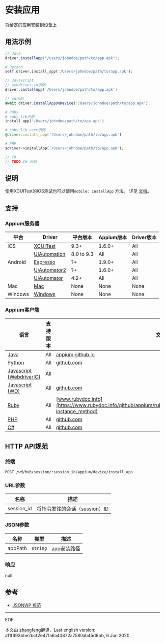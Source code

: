 # 安装应用

将给定的应用安装到设备上

## 用法示例

```java
// Java
driver.installApp("/Users/johndoe/path/to/app.apk");

```

```python
# Python
self.driver.install_app('/Users/johndoe/path/to/app.apk');

```

```javascript
// Javascript
// webdriver.io示例
driver.installApp('/Users/johndoe/path/to/app.apk')

// wd示例
await driver.installAppOnDevice('/Users/johndoe/path/to/app.apk');

```

```ruby
# Ruby
# ruby_lib示例
install_app('/Users/johndoe/path/to/app.apk')

# ruby_lib_core示例
@driver.install_app('/Users/johndoe/path/to/app.apk')

```

```php
# PHP
$driver->installApp('/Users/johndoe/path/to/app.apk');

```

```csharp
// C#
// TODO C# 示例

```


## 说明

使用XCUITest的iOS测试也可以使用`mobile: installApp` 方法。 详见 [文档](/docs/cn/writing-running-appium/ios/ios-xctest-mobile-apps-management.md#mobile-installapp)。



## 支持


### Appium服务器

|平台|Driver|平台版本|Appium版本|Driver版本|
|--------|----------------|------|--------------|--------------|
| iOS | [XCUITest](/docs/en/drivers/ios-xcuitest.md) | 9.3+ | 1.6.0+ | All |
|  | [UIAutomation](/docs/en/drivers/ios-uiautomation.md) | 8.0 to 9.3 | All | All |
| Android | [Espresso](/docs/en/drivers/android-espresso.md) | ?+ | 1.9.0+ | All |
|  | [UiAutomator2](/docs/en/drivers/android-uiautomator2.md) | ?+ | 1.6.0+ | All |
|  | [UiAutomator](/docs/en/drivers/android-uiautomator.md) | 4.2+ | All | All |
| Mac | [Mac](/docs/en/drivers/mac.md) | None | None | None |
| Windows | [Windows](/docs/en/drivers/windows.md) | None | None | None |



### Appium客户端

|语言|支持版本|文档|
|--------|-------|-------------|
|[Java](https://github.com/appium/java-client/releases/latest)| All | [appium.github.io](https://appium.github.io/java-client/io/appium/java_client/InteractsWithApps.html#installApp-java.lang.String-) |
|[Python](https://github.com/appium/python-client/releases/latest)| All | [github.com](https://github.com/appium/python-client/blob/master/README.md#installing-an-application) |
|[Javascript (WebdriverIO)](http://webdriver.io/index.html)| All |  |
|[Javascript (WD)](https://github.com/admc/wd/releases/latest)| All | [github.com](https://github.com/admc/wd/blob/master/lib/commands.js#L2540) |
|[Ruby](https://github.com/appium/ruby_lib/releases/latest)| All | [www.rubydoc.info](https://www.rubydoc.info/github/appium/ruby_lib_core/Appium/Core/Device#install_app-instance_method) |
|[PHP](https://github.com/appium/php-client/releases/latest)| All | [github.com](https://github.com/appium/php-client/) |
|[C#](https://github.com/appium/appium-dotnet-driver/releases/latest)| All | [github.com](https://github.com/appium/appium-dotnet-driver/) |


## HTTP API规范

### 终端

`POST /wd/hub/session/:session_id/appium/device/install_app`

### URL参数

|名称|描述|
|----|-----------|
|session_id|将指令发往的会话（session）ID|

### JSON参数

|名称|类型|描述|
|----|----|-----------|
| appPath | `string` | app安装路径 |

### 响应

null

## 参考

* [JSONWP 规范](https://github.com/appium/appium-base-driver/blob/master/lib/protocol/routes.js#L428)

---
EOF.

本文由 [zhangfeng](https://github.com/zhangfeng91)翻译，Last english version: a11f693bbe2bcf2e47fa6a40872a7580ab45d6bb, 6 Jun 2020


